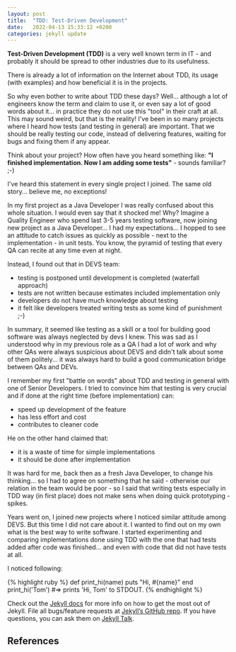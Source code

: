 ```yaml
---
layout: post
title:  "TDD: Test-Driven Development"
date:   2022-04-13 15:33:12 +0200
categories: jekyll update
---
```


**Test-Driven Development (TDD)** is a very well known term in IT - and probably it should be 
spread to other industries due to its usefulness.

There is already a lot of information on the Internet about TDD, its usage (with examples) and 
how beneficial it is in the projects.

So why even bother to write about TDD these days? Well... although a lot of engineers know the term and 
claim to use it, or even say a lot of good words about it... in practice they do not use this
"tool" in their craft at all.
This may sound weird, but that is the reality! I've been in so many projects where I heard how 
tests (and testing in general) are important. That we should be really testing our code, instead of
delivering features, waiting for bugs and fixing them if any appear.

Think about your project? How often have you heard something like: 
__"I finished implementation. Now I am adding some tests"__ - sounds familiar? ;-)

I've heard this statement in every single project I joined. The same old story... believe me, no exceptions!

In my first project as a Java Developer I was really confused about this whole situation. I would 
even say that it shocked me! Why? 
Imagine a Quality Engineer who spend last 3-5 years testing software, now joining new project as a 
Java Developer... I had my expectations... I hopped to see an attitude to catch issues as quickly 
as possible - next to the implementation - in unit tests. You know, the pyramid of testing that every QA can
recite at any time even at night.

Instead, I found out that in DEVS team:
* testing is postponed until development is completed (waterfall approach)
* tests are not written because estimates included implementation only
* developers do not have much knowledge about testing
* it felt like developers treated writing tests as some kind of punishment ;-)

In summary, it seemed like testing as a skill or a tool for building good software was always neglected by devs I knew.
This was sad as I understood why in my previous role as a QA I had a lot of work and why other QAs
were always suspicious about DEVS and didn't talk about some of them politely... it was always hard to 
build a good communication bridge between QAs and DEVs.

I remember my first "battle on words" about TDD and testing in general with one of Senior Developers. 
I tried to convince him that testing is very crucial and if done at the right time (before implementation) 
can:
* speed up development of the feature
* has less effort and cost 
* contributes to cleaner code 

He on the other hand claimed that:
* it is a waste of time for simple implementations
* it should be done after implementation

It was hard for me, back then as a fresh Java Developer, to change his thinking... so I had to agree on something
that he said - otherwise our relation in the team would be poor - so I said that writing tests especially in TDD
way (in first place) does not make sens when doing quick prototyping - spikes.

Years went on, I joined new projects where I noticed similar attitude among DEVS. 
But this time I did not care about it. I wanted to find out on my own what is the best way to write software.
I started experimenting and comparing implementations done using TDD with the one 
that had tests added after code was finished... and even with code that did not have tests at all.

I noticed following:



{% highlight ruby %}
def print_hi(name)
  puts "Hi, #{name}"
end
print_hi('Tom')
#=> prints 'Hi, Tom' to STDOUT.
{% endhighlight %}

Check out the [Jekyll docs][jekyll-docs] for more info on how to get the most out of Jekyll. File all bugs/feature requests at [Jekyll’s GitHub repo][jekyll-gh]. If you have questions, you can ask them on [Jekyll Talk][jekyll-talk].


## References

[jekyll-docs]: https://jekyllrb.com/docs/home
[jekyll-gh]:   https://github.com/jekyll/jekyll
[jekyll-talk]: https://talk.jekyllrb.com/

